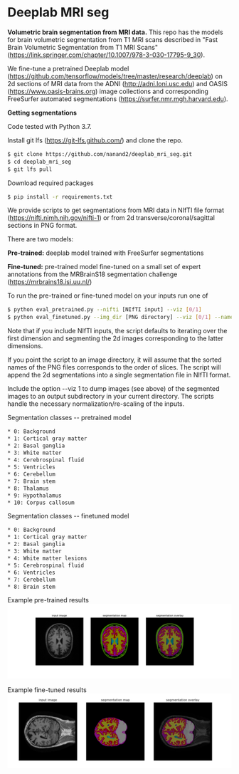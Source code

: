 # Deeplab MRI seg

**Volumetric brain segmentation from MRI data.** This repo has the models for brain volumetric segmentation from T1 MRI scans described in "Fast Brain Volumetric Segmentation from T1 MRI Scans" (https://link.springer.com/chapter/10.1007/978-3-030-17795-9_30). 

We fine-tune a pretrained Deeplab model (https://github.com/tensorflow/models/tree/master/research/deeplab) on 2d sections of MRI data from the ADNI (http://adni.loni.usc.edu) and OASIS (https://www.oasis-brains.org) image collections and corresponding FreeSurfer automated segmentations (https://surfer.nmr.mgh.harvard.edu). 



**Getting segmentations**

Code tested with Python 3.7.

Install git lfs (https://git-lfs.github.com/) and clone the repo. 

```bash
$ git clone https://github.com/nanand2/deeplab_mri_seg.git
$ cd deeplab_mri_seg
$ git lfs pull
```

Download required packages
```bash
$ pip install -r requirements.txt
```


We provide scripts to get segmentations from MRI data in NIfTI file format (https://nifti.nimh.nih.gov/nifti-1) or from 2d transverse/coronal/sagittal sections in PNG format.

There are two models:
 
**Pre-trained:** deeplab model trained with FreeSurfer segmentations

**Fine-tuned:** pre-trained model fine-tuned on a small set of expert annotations from the MRBrainS18 segmentation challenge (https://mrbrains18.isi.uu.nl/)


To run the pre-trained or fine-tuned model on your inputs run one of

```bash
$ python eval_pretrained.py --nifti [NIfTI input] --viz [0/1]
$ python eval_finetuned.py --img_dir [PNG directory] --viz [0/1] --name [output name]
```

Note that if you include NIfTI inputs, the script defaults to iterating over the first dimension and segmenting the 2d images corresponding to the latter dimensions.

If you point the script to an image directory, it will assume that the sorted names of the PNG files corresponds to the order of slices. The script will append the 2d segmentations into a single segmentation file in NIfTI format. 

Include the option --viz 1 to dump images (see above) of the segmented images to an output subdirectory in your current directory. The scripts handle the necessary normalization/re-scaling of the inputs.  


Segmentation classes -- pretrained model

    * 0: Background
    * 1: Cortical gray matter
    * 2: Basal ganglia
    * 3: White matter
    * 4: Cerebrospinal fluid
    * 5: Ventricles
    * 6: Cerebellum
    * 7: Brain stem
    * 8: Thalamus
    * 9: Hypothalamus
    * 10: Corpus callosum

Segmentation classes -- finetuned model

    * 0: Background
    * 1: Cortical gray matter
    * 2: Basal ganglia
    * 3: White matter
    * 4: White matter lesions
    * 5: Cerebrospinal fluid
    * 6: Ventricles
    * 7: Cerebellum
    * 8: Brain stem


Example pre-trained results
![example_pretrained results](https://github.com/nanand2/deeplab_mri_seg/blob/master/imgs/example_pretrained.png)


Example fine-tuned results
![example_finetuned results](https://github.com/nanand2/deeplab_mri_seg/blob/master/imgs/example_finetuned.png)

